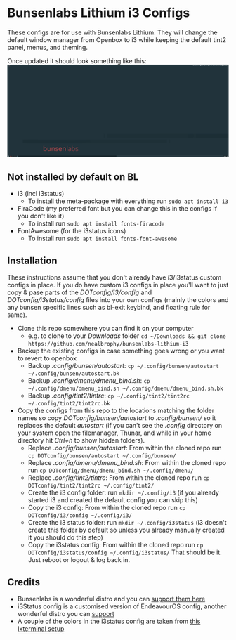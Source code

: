 # Bunsenlabs Lithium i3 Configs
These configs are for use with Bunsenlabs Lithium. They will change the default window manager from Openbox to i3 while keeping the default tint2 panel, menus, and theming.

Once updated it should look something like this:
<img src="./images/bunsenlabs-lithium-i3.png" alt="image of Bunsenlabs Lithium desktop with i3 window manager">

## Not installed by default on BL
- i3 (incl i3status)
	- To install the meta-package with everything run `sudo apt install i3`
- FiraCode (my preferred font but you can change this in the configs if you don't like it)
	- To install run `sudo apt install fonts-firacode`
- FontAwesome (for the i3status icons)
	- To install run `sudo apt install fonts-font-awesome`

## Installation
These instructions assume that you don't already have i3/i3status custom configs in place. If you do have custom i3 configs in place you'll want to just copy & pase parts of the *DOTconfig/i3/config* and *DOTconfig/i3status/config* files into your own configs (mainly the colors and any bunsen specific lines such as bl-exit keybind, and floating rule for same).
- Clone this repo somewhere you can find it on your computer 
	- e.g. to clone to your *Downloads* folder `cd ~/Downloads && git clone https://github.com/nealbrophy/bunsenlabs-lithium-i3`
- Backup the existing configs in case something goes wrong or you want to revert to openbox
	- Backup *.config/bunsen/autostart*: `cp ~/.config/bunsen/autostart ~/.config/bunsen/autostart.bk`
	- Backup *.config/dmenu/dmenu_bind.sh*: `cp ~/.config/dmenu/dmenu_bind.sh ~/.config/dmenu/dmenu_bind.sh.bk`
	- Backup *.config/tint2/tintrc*: `cp ~/.config/tint2/tint2rc ~/.config/tint2/tint2rc.bk`
- Copy the configs from this repo to the locations matching the folder names so copy *DOTconfig/bunsen/autostart* to *.config/bunsen/* so it replaces the default *autostart* (if you can't see the *.config* directory on your system open the filemanager, Thunar, and while in your home directory hit *Ctrl+h* to show hidden folders).
	- Replace *.config/bunsen/autostart*: From within the cloned repo run `cp DOTconfig/bunsen/autostart ~/.config/bunsen/`
	- Replace *.config/dmenu/dmenu_bind.sh*: From within the cloned repo run `cp DOTconfig/dmenu/dmenu_bind.sh ~/.config/dmenu/`
	- Replace *.config/tint2/tintrc*: From within the cloned repo run `cp DOTconfig/tint2/tint2rc ~/.config/tint2/`
	- Create the i3 config folder: run `mkdir ~/.config/i3` (if you already started i3 and created the default config you can skip this)
	- Copy the i3 config: From within the cloned repo run `cp DOTconfig/i3/config ~/.config/i3/`
	- Create the i3 status folder: run `mkdir ~/.config/i3status` (i3 doesn't create this folder by default so unless you already manually created it you should do this step)
	- Copy the i3status config: From within the cloned repo run `cp DOTconfig/i3status/config ~/.config/i3status/`
That should be it. Just reboot or logout & log back in.

## Credits
- Bunsenlabs is a wonderful distro and you can [support them here](https://www.bunsenlabs.org/donations.html)
- i3Status config is a customised version of EndeavourOS config, another wonderful distro you can [support](https://endeavouros.com/donate/)
- A couple of the colors in the i3status config are taken from [this lxterminal setup](https://entornosgnulinux.com/2020/08/13/tip-xxiv-color-schemes-y-lxterminal-manager-en-bunsenlabs-lithium/)
